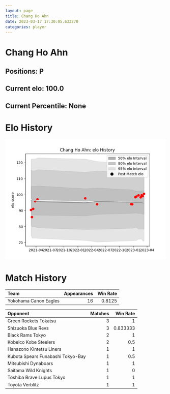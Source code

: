 ```yaml
---  
layout: page  
title: Chang Ho Ahn  
date: 2023-03-17 17:30:05.633270  
categories: player  
---
```

# Chang Ho Ahn

## Positions: P

## Current elo: 100.0

## Current Percentile: None

# Elo History


![elo history](history_ChangHoAhn.png)
# Match History


| Team                  |   Appearances |   Win Rate |
|:----------------------|--------------:|-----------:|
| Yokohama Canon Eagles |            16 |     0.8125 |

| Opponent                          |   Matches |   Win Rate |
|:----------------------------------|----------:|-----------:|
| Green Rockets Tokatsu             |         3 |   1        |
| Shizuoka Blue Revs                |         3 |   0.833333 |
| Black Rams Tokyo                  |         2 |   1        |
| Kobelco Kobe Steelers             |         2 |   0.5      |
| Hanazono Kintetsu Liners          |         1 |   1        |
| Kubota Spears Funabashi Tokyo-Bay |         1 |   0.5      |
| Mitsubishi Dynaboars              |         1 |   1        |
| Saitama Wild Knights              |         1 |   0        |
| Toshiba Brave Lupus Tokyo         |         1 |   1        |
| Toyota Verblitz                   |         1 |   1        |